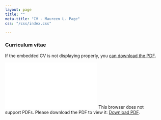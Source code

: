 ```yaml
---
layout: page
title: ""
meta-title: "CV - Maureen L. Page"
css: "/css/index.css"

---
```


### Curriculum vitae 

If the embedded CV is not displaying properly, you [can download the PDF](/pdfs/MaureenPage_CV_Winter2022.pdf). 

<object data="/pdfs/MaureenPage_CV_Winter2022.pdf" type="application/pdf" width="800px" height="800px">
    <embed src="/pdfs/MaureenPage_CV_Winter2022.pdf">
        This browser does not support PDFs. Please download the PDF to view it: <a href="/pdfs/MaureenPage_CV_Winter2022.pdf">Download PDF</a>.</p>
    </embed>
</object>
